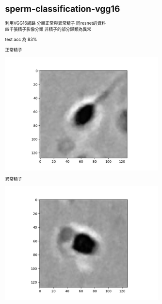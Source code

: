 # sperm-classification-vgg16

利用VGG16網路  分類正常與異常精子
同resnet的資料  
四千張精子影像分類  非精子的部分歸類為異常

test acc 為 83%

正常精子

!['normal sperm'](image251.png)


異常精子

!['normal sperm'](image2070.png)
